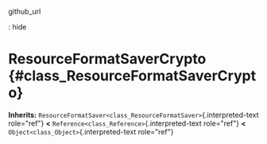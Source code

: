 github\_url

:   hide

ResourceFormatSaverCrypto {#class_ResourceFormatSaverCrypto}
=========================

**Inherits:**
`ResourceFormatSaver<class_ResourceFormatSaver>`{.interpreted-text
role="ref"} **\<** `Reference<class_Reference>`{.interpreted-text
role="ref"} **\<** `Object<class_Object>`{.interpreted-text role="ref"}
